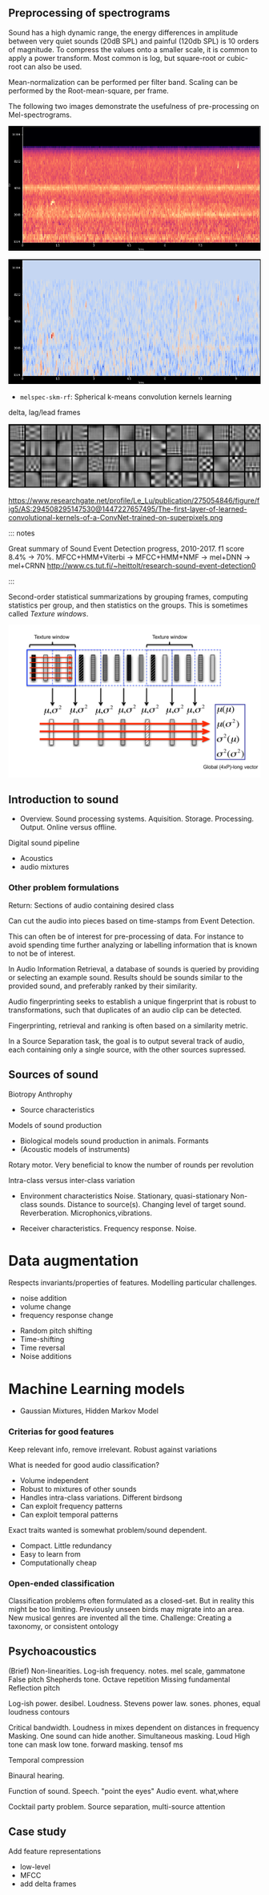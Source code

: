 
## Preprocessing of spectrograms

Sound has a high dynamic range, the energy differences in amplitude between very quiet sounds (20dB SPL)
and painful (120db SPL) is 10 orders of magnitude. To compress the values onto a smaller scale,
it is common to apply a power transform. Most common is log, but square-root or cubic-root can also be used.

Mean-normalization can be performed per filter band. Scaling can be performed by the Root-mean-square, per frame.

The following two images demonstrate the usefulness of pre-processing on Mel-spectrograms.

![Spectrogram with bird vocalization among other naturally occurring noise. Hard to see where the birds appear](./images/bird_noisy_melspec.png)

![Spectrogram after spectral mean subtraction and median filtering (3x3). Bird chirps become more visible (in red), at around 1.4 seconds and 9.0 seconds.](./images/bird_noisy_melspec_filtered.png)


* `melspec-skm-rf`: Spherical k-means convolution kernels learning 


delta, lag/lead frames



![](./images/convolutional-kernels.png)

https://www.researchgate.net/profile/Le_Lu/publication/275054846/figure/fig5/AS:294508295147530@1447227657495/The-first-layer-of-learned-convolutional-kernels-of-a-ConvNet-trained-on-superpixels.png


::: notes

Great summary of Sound Event Detection progress, 2010-2017.
f1 score 8.4% -> 70%. MFCC+HMM+Viterbi -> MFCC+HMM+NMF -> mel+DNN -> mel+CRNN 
http://www.cs.tut.fi/~heittolt/research-sound-event-detection0

:::


Second-order statistical summarizations by grouping frames, computing statistics per group,
and then statistics on the groups. This is sometimes called *Texture windows*.

![Texture windows](./images/texture-windows.png)


## Introduction to sound

- Overview. Sound processing systems.
Aquisition. Storage. Processing. Output.
Online versus offline.

Digital sound pipeline

- Acoustics
- audio mixtures


### Other problem formulations

Return: Sections of audio containing desired class

Can cut the audio into pieces based on time-stamps from Event Detection. 

This can often be of interest for pre-processing of data.
For instance to avoid spending time further analyzing or labelling information
that is known to not be of interest.

In Audio Information Retrieval, a database of sounds is queried by providing or selecting an example sound.
Results should be sounds similar to the provided sound, and preferably ranked by their similarity.

Audio fingerprinting seeks to establish a unique fingerprint that is robust to transformations,
such that duplicates of an audio clip can be detected. 

Fingerprinting, retrieval and ranking is often based on a similarity metric.

In a Source Separation task, the goal is to output several track of audio,
each containing only a single source, with the other sources supressed.


## Sources of sound

Biotropy
Anthrophy

- Source characteristics

Models of sound production

- Biological models sound production in animals.
Formants
- (Acoustic models of instruments)

Rotary motor. Very beneficial to know the number of rounds per revolution

Intra-class versus inter-class variation


- Environment characteristics
Noise. Stationary, quasi-stationary
Non-class sounds.
Distance to source(s). Changing level of target sound.
Reverberation.
Microphonics,vibrations.


- Receiver characteristics.
Frequency response.
Noise.



# Data augmentation

Respects invariants/properties of features. Modelling particular challenges.

- noise addition
- volume change
- frequency response change


* Random pitch shifting
* Time-shifting
* Time reversal
* Noise additions

# Machine Learning models

- Gaussian Mixtures, Hidden Markov Model

### Criterias for good features
Keep relevant info, remove irrelevant.
Robust against variations

What is needed for good audio classification?

* Volume independent
* Robust to mixtures of other sounds
* Handles intra-class variations. Different birdsong
* Can exploit frequency patterns
* Can exploit temporal patterns


Exact traits wanted is somewhat problem/sound dependent.

* Compact. Little redundancy
* Easy to learn from
* Computationally cheap

### Open-ended classification
Classification problems often formulated as a closed-set. 
But in reality this might be too limiting.
Previously unseen birds may migrate into an area.
New musical genres are invented all the time.
Challenge: Creating a taxonomy, or consistent ontology

## Psychoacoustics
(Brief)
Non-linearities.
Log-ish frequency. notes. mel scale, gammatone
False pitch
Shepherds tone. Octave repetition
Missing fundamental
Reflection pitch

Log-ish power. desibel. 
Loudness. Stevens power law.
sones.
phones, equal loudness contours

Critical bandwidth. Loudness in mixes dependent on distances in frequency
Masking. One sound can hide another.
Simultaneous masking. Loud High tone can mask low tone.
forward masking. tensof ms

Temporal compression

Binaural hearing.

Function of sound.
Speech. "point the eyes"
Audio event. what,where

Cocktail party problem. Source separation, multi-source attention



## Case study

Add feature representations

* low-level
* MFCC
* add delta frames


